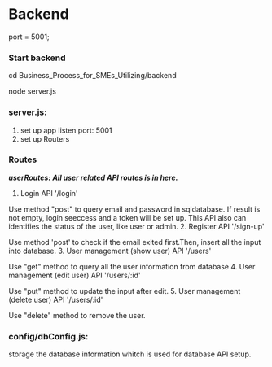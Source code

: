 # Backend 

 port = 5001;

### Start backend

cd Business_Process_for_SMEs_Utilizing/backend

node server.js

### server.js:
1. set up app listen port: 5001
2. set up Routers

### Routes
***userRoutes: All user related API routes is in here.***
1. Login API '/login'

Use method "post" to query email and password in sqldatabase. If result is not empty, login seeccess and a token will be set up. This API also can identifies the status of the user, like user or admin.
2. Register API '/sign-up'

Use method 'post' to check if the email exited first.Then, insert all the input into database.
3. User management (show user) API '/users'

Use "get" method to query all the user information from database
4. User management (edit user) API '/users/:id'

Use "put" method to update the input after edit.
5. User management (delete user) API '/users/:id'

Use "delete" method to remove the user.

### config/dbConfig.js:
storage the database information whitch is used for database API setup.

